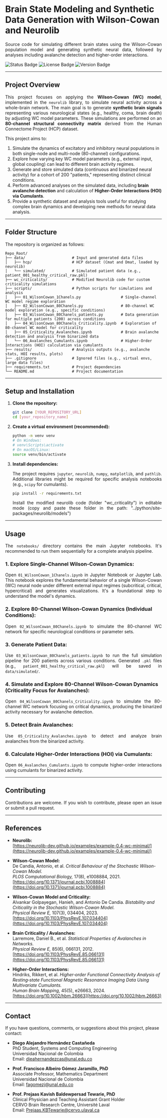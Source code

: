 # Brain State Modeling and Synthetic Data Generation with Wilson-Cowan and Neurolib

<p align="justify">
Source code for simulating different brain states using the Wilson-Cowan population model and generating synthetic neural data, followed by analyses including avalanche detection and higher-order interactions.
</p>

![Status Badge](https://img.shields.io/badge/Status-In%20Development-yellow) ![License Badge](https://img.shields.io/badge/License-MIT-blue) ![Version Badge](https://img.shields.io/badge/Version-1.0.0-informational)

---

## Project Overview

<p align="justify">
This project focuses on applying the <b>Wilson-Cowan (WC) model</b>, implemented in the <code>neurolib</code> library, to simulate neural activity across a whole-brain network. The main goal is to generate <b>synthetic brain signals</b> representing various neurological states (e.g., healthy, coma, brain death) by adjusting WC model parameters. These simulations are performed on an <b>80-channel structural connectivity matrix</b> derived from the Human Connectome Project (HCP) dataset.
</p>

<p align="justify">
This project aims to:
</p>

1. Simulate the dynamics of excitatory and inhibitory neural populations in both single-node and multi-node (80-channel) configurations.
2. Explore how varying key WC model parameters (e.g., external input, global coupling) can lead to different brain activity regimes.
3. Generate and store simulated data (continuous and binarized neural activity) for a cohort of 200 "patients," representing distinct clinical conditions.
4. Perform advanced analyses on the simulated data, including <b>brain avalanche detection</b> and calculation of <b>Higher-Order Interactions (HOI) via Cumulants</b>.
5. Provide a synthetic dataset and analysis tools useful for studying complex brain dynamics and developing new methods for neural data analysis.

---

## Folder Structure

The repository is organized as follows:

```
Repo_Root/
├── data/                     # Input and generated data files
│   ├── hcp/                  # HCP dataset (Cmat and Dmat, loaded by neurolib)
│   └── simulated/            # Simulated patient data (e.g., patient_001_healthy_critical_raw.pkl)
├── wc_criticality/           # Modified Neurolib code for custom criticality simulations
├── scripts/                  # Python scripts for simulations and analysis
│   ├── 01_WilsonCowan_1Chanels.py                  # Single-channel WC model regime exploration
│   ├── 02_WilsonCowan_80Chanels.py                 # 80-channel WC model exploration (e.g., specific conditions)
│   ├── 03_WilsonCowan_80Chanels_patients.py        # Data generation for multiple patients (200) across conditions
│   ├── 04_WilsonCowan_80Chanels_Criticality.ipynb  # Exploration of 80-channel WC model for criticality
│   ├── 05_Criticality_Avalanches.ipynb             # Brain avalanche detection and analysis from binarized data
│   └── 06_Avalanches_Cumulants.ipynb               # Higher-Order Interactions (HOI) calculation via cumulants
├── results/                  # Analysis outputs (e.g., avalanche stats, HOI results, plots)
├── .gitignore                # Ignored files (e.g., virtual envs, large data files)
├── requirements.txt          # Project dependencies
└── README.md                 # Project documentation
```

---

## Setup and Installation

1. **Clone the repository:**
    ```bash
    git clone [YOUR_REPOSITORY_URL]
    cd [your_repository_name]
    ```

2. **Create a virtual environment (recommended):**
    ```bash
    python -m venv venv
    # On Windows:
    # venv\Scripts\activate
    # On macOS/Linux:
    source venv/bin/activate
    ```

3. **Install dependencies:**
    <p align="justify">
    The project requires <code>jupyter</code>, <code>neurolib</code>, <code>numpy</code>, <code>matplotlib</code>, and <code>pathlib</code>. Additional libraries might be required for specific analysis notebooks (e.g., <code>scipy</code> for cumulants).
    </p>

    ```bash
    pip install -r requirements.txt
    ```

    <p align="justify">
    Install the modified neurolib code (folder "wc_criticality") in editable mode (copy and paste these folder in the path: "../python/site-packages/neurolib/models")
    </p>
---

## Usage

<p align="justify">
The <code>notebooks/</code> directory contains the main Jupyter notebooks. It's recommended to run them sequentially for a complete analysis pipeline.
</p>

### 1. **Explore Single-Channel Wilson-Cowan Dynamics:**
<p align="justify">
Open <code>01_WilsonCowan_1Chanels.ipynb</code> in Jupyter Notebook or Jupyter Lab.  
This notebook explores the fundamental behavior of a single Wilson-Cowan (WC) neural node under different external input regimes (subcritical, critical, hypercritical) and generates visualizations. It's a foundational step to understand the model's dynamics.
</p>

### 2. **Explore 80-Channel Wilson-Cowan Dynamics (Individual Conditions):**
<p align="justify">
Open <code>02_WilsonCowan_80Chanels.ipynb</code> to simulate the 80-channel WC network for specific neurological conditions or parameter sets.
</p>

### 3. **Generate Patient Data:**
<p align="justify">
Use <code>03_WilsonCowan_80Chanels_patients.ipynb</code> to run the full simulation pipeline for 200 patients across various conditions.  
Generated <code>.pkl</code> files (e.g., <code>patient_001_healthy_critical_raw.pkl</code>) will be saved in <code>data/simulated/</code>.
</p>

### 4. **Simulate and Explore 80-Channel Wilson-Cowan Dynamics (Criticality Focus for Avalanches):**
<p align="justify">
Open <code>04_WilsonCowan_80Chanels_Criticality.ipynb</code> to simulate the 80-channel WC network focusing on critical dynamics, producing the binarized activity necessary for avalanche detection.
</p>

### 5. **Detect Brain Avalanches:**
<p align="justify">
Use <code>05_Criticality_Avalanches.ipynb</code> to detect and analyze brain avalanches from the binarized activity.
</p>

### 6. **Calculate Higher-Order Interactions (HOI) via Cumulants:**
<p align="justify">
Open <code>06_Avalanches_Cumulants.ipynb</code> to compute higher-order interactions using cumulants for binarized activity.
</p>

---

## Contributing

<p align="justify">
Contributions are welcome. If you wish to contribute, please open an issue or submit a pull request.
</p>

---

## References

- **Neurolib:**  
  [https://neurolib-dev.github.io/examples/example-0.4-wc-minimal/](https://neurolib-dev.github.io/examples/example-0.4-wc-minimal/)

- **Wilson-Cowan Model:**  
  De Candia, Antonio, et al. *Critical Behaviour of the Stochastic Wilson-Cowan Model.*  
  *PLOS Computational Biology,* 17(8), e1008884, 2021.  
  [https://doi.org/10.1371/journal.pcbi.1008884](https://doi.org/10.1371/journal.pcbi.1008884)

- **Wilson-Cowan Model and Criticality:**  
  Alvankar Golpayegan, Hanieh, and Antonio De Candia. *Bistability and Criticality in the Stochastic Wilson-Cowan Model.*  
  *Physical Review E,* 107(3), 034404, 2023.  
  [https://doi.org/10.1103/PhysRevE.107.034404](https://doi.org/10.1103/PhysRevE.107.034404)

- **Brain Criticality / Avalanches:**  
  Larremore, Daniel B., et al. *Statistical Properties of Avalanches in Networks.*  
  *Physical Review E,* 85(6), 066131, 2012.  
  [https://doi.org/10.1103/PhysRevE.85.066131](https://doi.org/10.1103/PhysRevE.85.066131)

- **Higher-Order Interactions:**  
  Hindriks, Rikkert, et al. *Higher‐order Functional Connectivity Analysis of Resting‐state Functional Magnetic Resonance Imaging Data Using Multivariate Cumulants.*  
  *Human Brain Mapping,* 45(5), e26663, 2024.  
  [https://doi.org/10.1002/hbm.26663](https://doi.org/10.1002/hbm.26663)

---

## Contact

If you have questions, comments, or suggestions about this project, please contact:

- **Diego Alejandro Hernández Castañeda**  
  PhD Student, Systems and Computing Engineering  
  Universidad Nacional de Colombia  
  Email: dieahernandezcas@unal.edu.co  

- **Prof. Francisco Albeiro Gómez Jaramillo, PhD**  
  Associate Professor, Mathematics Department  
  Universidad Nacional de Colombia  
  Email: fagomezj@unal.edu.co  

- **Prof. Prejaas Kavish Baldewpersad Tewarie, PhD**  
  Clinical Physician and Teaching Assistant Grant Holder  
  CERVO Brain Research Centre, Université Laval  
  Email: Prejaas.KBTewarie@cervo.ulaval.ca  